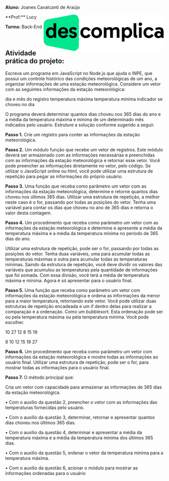 **Aluno:** Joanes Cavalcanti de Araújo 

<img align="right" img src="https://github.com/JoanesAraujo/Joanes_Screenshot/blob/master/descomplica_logo/Logo_-_Descomplica.png">
**Prof:** Lucy

**Turma:** Back-End
<br/><br/><br/>
## Atividade prática do projeto:

Escreva um programa em JavaScript no Node.js que ajuda o INPE, que possui um 
controle histórico das condições meteorológicas de um ano, a organizar 
informações de uma estação meteorológica. Considere um vetor com as seguintes 
informações da estação meteorológica:

dia e mês do registro
temperatura máxima
temperatura mínima
indicador se choveu no dia

O programa deverá determinar quantos dias choveu nos 365 dias do ano e a média 
da temperatura máxima e mínima de um determinado mês indicados pelo usuário.
Estruture a solução conforme sugerido a seguir.

**Passo 1.** Crie um registro para conter as informações da estação 
meteorológica.



**Passo 2.** Um módulo função que recebe um vetor de registros. Este módulo  deverá ser armazenado com as informações necessárias e preenchidas com as  informações da estação meteorológica e retornar esse vetor. Você pode preencher as informações diretamente no vetor, pelo código.  Se utilizar o JavaScript online ou html, você pode utilizar uma estrutura de repetição  para pegar as informações do próprio usuário.



**Passo 3.** Uma função que receba como parâmetro um vetor com as  informações da estação meteorológica, determine e retorne quantos dias choveu  nos últimos 365 dias.  Utilizar uma estrutura de repetição, a melhor neste caso é o for, passando por todas  as posições do vetor. Tenha uma variável para contar os dias que choveu no ano  de 365 dias e retorna o valor desta contagem. 

**Passo 4.** Um procedimento que receba como parâmetro um vetor com as  informações da estação meteorológica e determine e apresente a média da  temperatura máxima e a média da temperatura mínima no período de 365 dias do  ano.

Utilizar uma estrutura de repetição, pode ser o for, passando por todas as posições  do vetor. Tenha duas variáveis, uma para acumular todas as temperaturas máximas  e outra para acumular todas as temperaturas mínimas. Saindo da estrutura de  repetição, você deve dividir os valores das variáveis que acumulou as temperaturas pela quantidade de informações que foi somada. Com essa divisão, você terá a  média de temperatura máxima e mínima. Agora é só apresentar para o usuário final.



**Passo 5.** Uma função que receba como parâmetro um vetor com informações  da estação meteorológica e ordena as informações da menor para a maior  temperatura, retornando este vetor. Você pode utilizar duas estruturas de repetição encadeada e um if dentro delas para  realizar a comparação e a ordenação. Como um bubblesort. Esta ordenação pode  ser ou pela temperatura máxima ou pela temperatura mínima. Você pode escolher. 



10 27 12 8 15 19 

8 10 12 15 19 27 



**Passo 6.** Um procedimento que receba como parâmetro um vetor com  informações da estação meteorológica e mostre todas as informações ao usuário  final.  Utilizar uma estrutura de repetição, pode ser o for, para mostrar todas as  informações para o usuário final.





**Passo 7.** O método principal que:

Cria um vetor com capacidade para armazenar as informações de 365 dias da  estação meteorológica. 

• Com o auxílio da questão 2, preencher o vetor com as informações das  temperaturas fornecidas pelo usuário. 

• Com o auxílio da questão 3, determinar, retornar e apresentar quantos dias  choveu nos últimos 365 dias. 

• Com o auxílio da questão 4, determinar e apresentar a média da temperatura  máxima e a média da temperatura mínima dos últimos 365 dias. 

• Com o auxílio da questão 5, ordenar o vetor da temperatura mínima para a  temperatura máxima. 

• Com o auxílio da questão 6, acionar o módulo para mostrar as informações  ordenadas para o usuário
